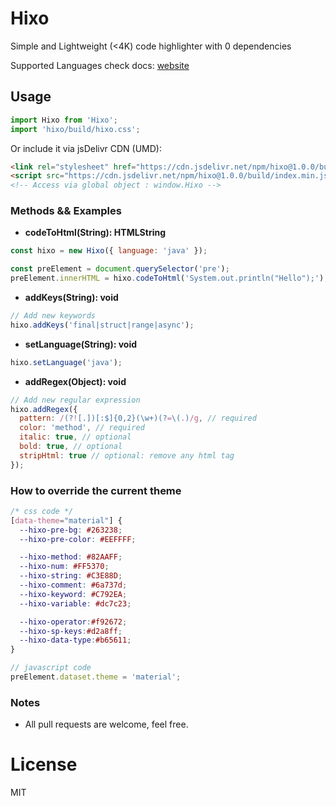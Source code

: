 # Hixo 
Simple and Lightweight (<4K) code highlighter with 0 dependencies

Supported Languages check docs: [website](https://hixo.onrender.com/)

## Usage
```js
import Hixo from 'Hixo';
import 'hixo/build/hixo.css';
```

Or include it via jsDelivr CDN (UMD):
```html
<link rel="stylesheet" href="https://cdn.jsdelivr.net/npm/hixo@1.0.0/build/index.css" />
<script src="https://cdn.jsdelivr.net/npm/hixo@1.0.0/build/index.min.js"></script>
<!-- Access via global object : window.Hixo -->
```

### Methods && Examples
- **codeToHtml(String): HTMLString**
```js
const hixo = new Hixo({ language: 'java' }); 

const preElement = document.querySelector('pre');
preElement.innerHTML = hixo.codeToHtml('System.out.println("Hello");');
```

- **addKeys(String): void**
```js
// Add new keywords
hixo.addKeys('final|struct|range|async');
```

- **setLanguage(String): void**
```js
hixo.setLanguage('java');
```

- **addRegex(Object): void**
```js
// Add new regular expression
hixo.addRegex({
  pattern: /(?![.])[:$]{0,2}(\w+)(?=\(.)/g, // required
  color: 'method', // required
  italic: true, // optional
  bold: true, // optional
  stripHtml: true // optional: remove any html tag
});
```

### How to override the current theme
```css
/* css code */
[data-theme="material"] {
  --hixo-pre-bg: #263238;
  --hixo-pre-color: #EEFFFF;

  --hixo-method: #82AAFF;
  --hixo-num: #FF5370;
  --hixo-string: #C3E88D;
  --hixo-comment: #6a737d;
  --hixo-keyword: #C792EA;
  --hixo-variable: #dc7c23;

  --hixo-operator:#f92672;
  --hixo-sp-keys:#d2a8ff;
  --hixo-data-type:#b65611;
}
```
```js
// javascript code
preElement.dataset.theme = 'material';
```

### Notes
- All pull requests are welcome, feel free.

# License
MIT